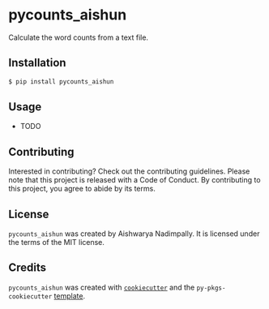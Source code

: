 # pycounts_aishun

Calculate the word counts from a text file.

## Installation

```bash
$ pip install pycounts_aishun
```

## Usage

- TODO

## Contributing

Interested in contributing? Check out the contributing guidelines. Please note that this project is released with a Code of Conduct. By contributing to this project, you agree to abide by its terms.

## License

`pycounts_aishun` was created by Aishwarya Nadimpally. It is licensed under the terms of the MIT license.

## Credits

`pycounts_aishun` was created with [`cookiecutter`](https://cookiecutter.readthedocs.io/en/latest/) and the `py-pkgs-cookiecutter` [template](https://github.com/py-pkgs/py-pkgs-cookiecutter).
